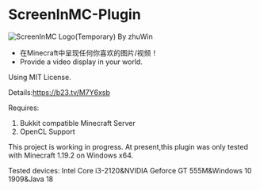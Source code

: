 # ScreenInMC-Plugin
![ScreenInMC Logo(Temporary) By zhuWin](http://zw.mingbaitalk.cn/wp-content/uploads/2022/11/logolong.png)
* 在Minecraft中呈现任何你喜欢的图片/视频！
* Provide a video display in your world. 

Using MIT License.

Details:https://b23.tv/M7Y6xsb

Requires: 
1. Bukkit compatible Minecraft Server
2. OpenCL Support


This project is working in progress.
At present,this plugin was only tested with Minecraft 1.19.2 on Windows x64.

Tested devices:
Intel Core i3-2120&NVIDIA Geforce GT 555M&Windows 10 1909&Java 18
